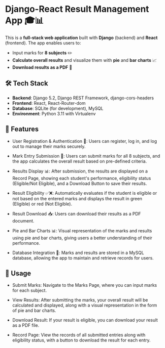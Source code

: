 # Django-React Result Management App 🎓📊

This is a **full-stack web application** built with **Django** (backend) and **React** (frontend). The app enables users to:

- Input marks for **8 subjects** ✏️
- **Calculate overall results** and visualize them with **pie** and **bar charts** 📈
- **Download results as a PDF** 📄

## 🛠 Tech Stack

- **Backend**: Django 5.2, Django REST Framework, django-cors-headers
- **Frontend**: React, React-Router-dom
- **Database**: SQLite (for development), MySQL
- **Environment**: Python 3.11 with Virtualenv

## 🌟 Features

- User Registration & Authentication 🔐: Users can register, log in, and log out to manage their marks securely.

- Mark Entry Submission 📝: Users can submit marks for all 8 subjects, and the app calculates the overall result based on pre-defined criteria.

- Results Display 📊: After submission, the results are displayed on a Record Page, showing each student's performance, eligibility status (Eligible/Not Eligible), and a Download Button to save their results.

- Result Eligibility ✅❌: Automatically evaluates if the student is eligible or not based on the entered marks and displays the result in green (Eligible) or red (Not Eligible).

- Result Download 📥: Users can download their results as a PDF document.

- Pie and Bar Charts 📊: Visual representation of the marks and results using pie and bar charts, giving users a better understanding of their performance.

- Database Integration 💾: Marks and results are stored in a MySQL database, allowing the app to maintain and retrieve records for users.

## 🚀 Usage

- Submit Marks: Navigate to the Marks Page, where you can input marks for each subject.

- View Results: After submitting the marks, your overall result will be calculated and displayed, along with a visual representation in the form of pie and bar charts.

- Download Result: If your result is eligible, you can download your result as a PDF file.

- Record Page: View the records of all submitted entries along with eligibility status, with a button to download the result for each entry.
